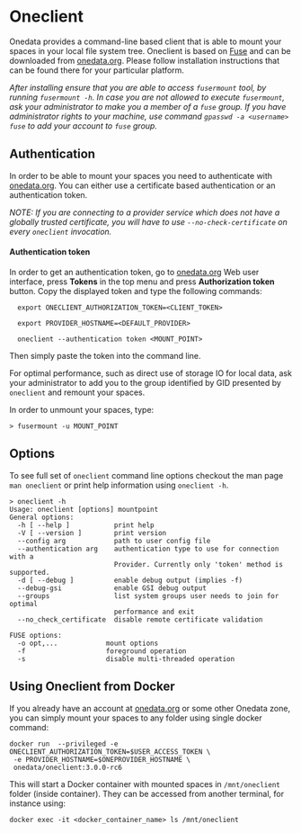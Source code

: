 # Oneclient

<!-- toc -->

Onedata provides a command-line based client that is able to mount your spaces in your local file system tree. Oneclient is based on [Fuse](https://github.com/libfuse/libfuse) and can be downloaded from [onedata.org](https://onedata.org/download). Please follow installation instructions that can be found there for your particular platform.

*After installing ensure that you are able to access `fusermount` tool, by running `fusermount -h`. In case you are not allowed to execute `fusermount`, ask your administrator to make you a member of a `fuse` group. If you have administrator rights to your machine, use command `gpasswd -a <username> fuse` to add your account to `fuse` group.*

## Authentication

In order to be able to mount your spaces you need to authenticate with [onedata.org](onedata.org). You can either use a certificate based authentication or an authentication token.

*NOTE: If you are connecting to a provider service which does not have a globally trusted certificate, you will have to use `--no-check-certificate` on every `oneclient` invocation.*

#### Authentication token
In order to get an authentication token, go to [onedata.org](onedata.org) Web user interface, press **Tokens** in the top menu and press **Authorization token** button. Copy the displayed token and type the following commands:
~~~
  export ONECLIENT_AUTHORIZATION_TOKEN=<CLIENT_TOKEN> 

  export PROVIDER_HOSTNAME=<DEFAULT_PROVIDER>

  oneclient --authentication token <MOUNT_POINT>
~~~
Then simply paste the token into the command line.

<!--
#### X.509 Certificate
In case you have a valid X.509 certificate you can use it to mount your spaces without getting the access token.

The certificate has to be located in one of the following locations:
* Environment variable **X509_USER_PROXY**
* Active Grid proxy certificate in `/tmp/x509up_u0`
* Environment variable **X509_USER_CERT**
* `$HOME/.globus/usercert.pem`
* `$HOME/.globus/usercred.p12`
* `$HOME/.globus/*.p12`
* `$HOME/.globus/*.pem + .key`

In order to connect it to your account, go to *Manage account* page in Web user interface and click on your login name on the top menu. Next, select add certificate DN and paste the contents of your PEM certificate (without the private key).

Web interface will show a warning that this certificate is not verified yet, verification is done on first login using this certificate.


~~~
> oneclient --authentication certificate ./mnt/
Enter GRID pass phrase for your identity:
Warning ! You are trying to connect using unconfirmed certificate as: 'internal_Unknown_052b9069deba4fefc86c2904e60e9bc4'. Is it your account? (y/n): y
WARNING: For optimal performance, add user `USER` to following system groups and remount the filesystem:
	GID: 590774, space: `USER space`
oneclient has been successfully mounted in ./mnt
~~~

If this is the first time you are using this certificate to mount your spaces, `oneclient` will present a warning that the certificate is unverified and that this operation has to be confirmed.
-->


For optimal performance, such as direct use of storage IO for local data, ask your administrator to add you to the group identified by GID presented by `oneclient` and remount your spaces.

In order to unmount your spaces, type:
~~~
> fusermount -u MOUNT_POINT
~~~

## Options

To see full set of `oneclient` command line options checkout the man page `man oneclient` or print help information using `oneclient -h`.

~~~
> oneclient -h
Usage: oneclient [options] mountpoint
General options:
  -h [ --help ]           print help
  -V [ --version ]        print version
  --config arg            path to user config file
  --authentication arg    authentication type to use for connection with a
                          Provider. Currently only 'token' method is supported.
  -d [ --debug ]          enable debug output (implies -f)
  --debug-gsi             enable GSI debug output
  --groups                list system groups user needs to join for optimal
                          performance and exit
  --no_check_certificate  disable remote certificate validation

FUSE options:
  -o opt,...            mount options
  -f                    foreground operation
  -s                    disable multi-threaded operation
~~~


## Using Oneclient from Docker
If you already have an account at [onedata.org](onedata.org) or some other Onedata zone, you can simply mount your spaces to any folder using single docker command:

```
docker run  --privileged -e ONECLIENT_AUTHORIZATION_TOKEN=$USER_ACCESS_TOKEN \
 -e PROVIDER_HOSTNAME=$ONEPROVIDER_HOSTNAME \
 onedata/oneclient:3.0.0-rc6
```

This will start a Docker container with mounted spaces in `/mnt/oneclient` folder (inside container). They can be accessed from another terminal, for instance using:
```
docker exec -it <docker_container_name> ls /mnt/oneclient
```
